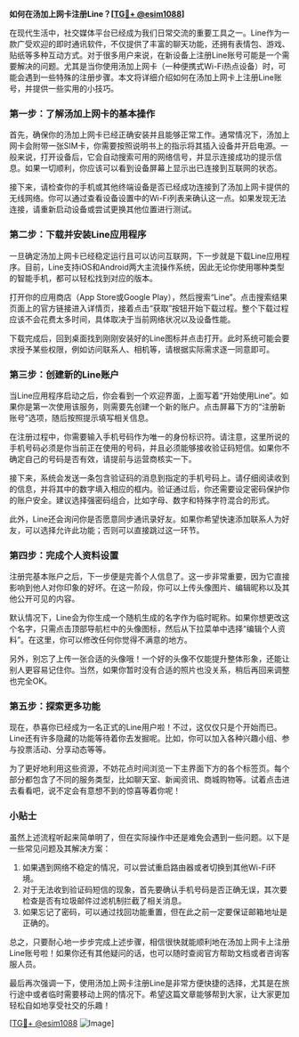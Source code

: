 **如何在汤加上网卡注册Line？[[TG💪+ @esim1088](https://t.me/s/esim1088)]**

在现代生活中，社交媒体平台已经成为我们日常交流的重要工具之一。Line作为一款广受欢迎的即时通讯软件，不仅提供了丰富的聊天功能，还拥有表情包、游戏、贴纸等多种互动方式。对于很多用户来说，在新设备上注册Line账号可能是一个需要解决的问题。尤其是当你使用汤加上网卡（一种便携式Wi-Fi热点设备）时，可能会遇到一些特殊的注册步骤。本文将详细介绍如何在汤加上网卡上注册Line账号，并提供一些实用的小技巧。

### 第一步：了解汤加上网卡的基本操作

首先，确保你的汤加上网卡已经正确安装并且能够正常工作。通常情况下，汤加上网卡会附带一张SIM卡，你需要按照说明书上的指示将其插入设备并开启电源。一般来说，打开设备后，它会自动搜索可用的网络信号，并显示连接成功的提示信息。如果一切顺利，你应该可以看到设备屏幕上显示出已连接到互联网的状态。

接下来，请检查你的手机或其他终端设备是否已经成功连接到了汤加上网卡提供的无线网络。你可以通过查看设备设置中的Wi-Fi列表来确认这一点。如果发现无法连接，请重新启动设备或尝试更换其他位置进行测试。

### 第二步：下载并安装Line应用程序

一旦确定汤加上网卡已经稳定运行且可以访问互联网，下一步就是下载Line应用程序。目前，Line支持iOS和Android两大主流操作系统，因此无论你使用哪种类型的智能手机，都可以轻松找到对应的版本。

打开你的应用商店（App Store或Google Play），然后搜索“Line”。点击搜索结果页面上的官方链接进入详情页，接着点击“获取”按钮开始下载过程。整个下载过程应该不会花费太多时间，具体取决于当前网络状况以及设备性能。

下载完成后，回到桌面找到刚刚安装好的Line图标并点击打开。此时系统可能会要求授予某些权限，例如访问联系人、相机等，请根据实际需求逐一同意即可。

### 第三步：创建新的Line账户

当Line应用程序启动之后，你会看到一个欢迎界面，上面写着“开始使用Line”。如果你是第一次使用该服务，则需要先创建一个新的账户。点击屏幕下方的“注册新账号”选项，随后按照提示填写相关信息。

在注册过程中，你需要输入手机号码作为唯一的身份标识符。请注意，这里所说的手机号码必须是你当前正在使用的号码，并且必须能够接收验证码短信。如果你不确定自己的号码是否有效，请提前与运营商核实一下。

接下来，系统会发送一条包含验证码的消息到指定的手机号码上。请仔细阅读收到的信息，并将其中的数字填入相应的框内。验证通过后，你还需要设定密码保护你的账户安全。建议选择强密码组合，比如字母、数字和特殊字符混合的形式。

此外，Line还会询问你是否愿意同步通讯录好友。如果你希望快速添加联系人为好友，可以选择允许此功能；否则可以直接跳过这一环节。

### 第四步：完成个人资料设置

注册完基本账户之后，下一步便是完善个人信息了。这一步非常重要，因为它直接影响到他人对你印象的好坏。在这一阶段，你可以上传头像图片、编辑昵称以及其他公开可见的内容。

默认情况下，Line会为你生成一个随机生成的名字作为临时昵称。如果你想更改这个名字，只需点击顶部导航栏中的头像图标，然后从下拉菜单中选择“编辑个人资料”。在这里，你可以修改任何你觉得不满意的地方。

另外，别忘了上传一张合适的头像哦！一个好的头像不仅能提升整体形象，还能让别人更容易记住你。当然，如果你暂时没有合适的照片也没关系，稍后再回来调整也完全OK。

### 第五步：探索更多功能

现在，恭喜你已经成为一名正式的Line用户啦！不过，这仅仅只是个开始而已。Line还有许多隐藏的功能等待着你去发掘呢。比如，你可以加入各种兴趣小组、参与投票活动、分享动态等等。

为了更好地利用这些资源，不妨花点时间浏览一下主界面下方的各个标签页。每个部分都包含了不同的服务类型，比如聊天室、新闻资讯、商城购物等。试着点击进去看看吧，说不定会有意想不到的惊喜等着你呢！

### 小贴士

虽然上述流程听起来简单明了，但在实际操作中还是难免会遇到一些问题。以下是一些常见问题及其解决方案：

1. 如果遇到网络不稳定的情况，可以尝试重启路由器或者切换到其他Wi-Fi环境。
2. 对于无法收到验证码短信的现象，首先要确认手机号码是否正确无误，其次要检查是否有垃圾邮件过滤机制拦截了相关消息。
3. 如果忘记了密码，可以通过找回功能重置，但在此之前一定要保证邮箱地址是正确的。

总之，只要耐心地一步步完成上述步骤，相信很快就能顺利地在汤加上网卡上注册Line账号啦！如果你还有其他疑问的话，也可以随时查阅官方帮助文档或者咨询客服人员。

最后再次强调一下，使用汤加上网卡注册Line是非常方便快捷的选择，尤其是在旅行途中或者临时需要移动上网的情况下。希望这篇文章能够帮到大家，让大家更加轻松自如地享受社交的乐趣！

[[TG💪+ @esim1088](https://t.me/s/esim1088) ![Image](https://i.postimg.cc/4NQfJmqS/Snipaste-2025-05-13-00-14-12.png)]